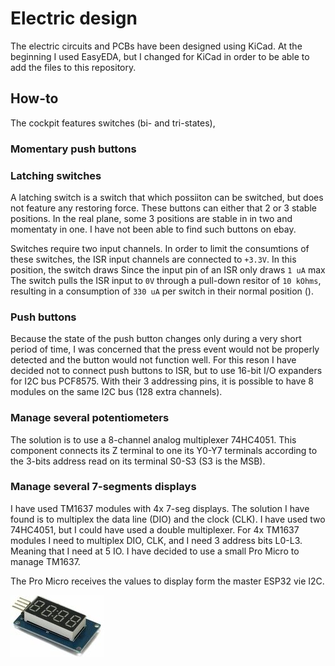 # Electric design
The electric circuits and PCBs have been designed using KiCad. At the beginning 
I used EasyEDA, but I changed for KiCad in order to be able to add the files
to this repository.

## How-to
The cockpit features switches (bi- and tri-states), 
### Momentary push buttons

### Latching switches
A latching switch is a switch that which possiiton can be switched, but does not feature any restoring force.
These buttons can either that 2 or 3 stable positions. In the real plane, some 3 positions are stable in in two and momentaty in one. I have not been able to find such buttons on ebay.

Switches require two input channels. In order to limit the consumtions of these switches, the ISR input channels are connected to `+3.3V`. In this position, the switch draws Since the input pin of an ISR only draws `1 uA` max The switch pulls the ISR input to `0V` through a pull-down resitor of `10 kOhms`, resulting in a consumption of `330 uA` per switch in their normal position ().

### Push buttons
Because the state of the push button changes only during a very short period of time, I was concerned that the press event would not be properly detected and the button would not function well. For this reson I have decided not to connect push buttons to ISR, but to use 16-bit I/O expanders for I2C bus PCF8575. With their 3 addressing pins, it is possible to have 8 modules on the same I2C bus (128 extra channels).

### Manage several potentiometers
The solution is to use a 8-channel analog multiplexer 74HC4051. This component connects its Z terminal to one its Y0-Y7 terminals according to the 3-bits address read on its terminal S0-S3 (S3 is the MSB).

### Manage several 7-segments displays
I have used TM1637 modules with 4x 7-seg displays. The solution I have found is to multiplex the data line (DIO) and the clock (CLK). I have used two 74HC4051, but I could have used a double multiplexer.
For 4x TM1637 modules I need to multiplex DIO, CLK, and I need 3 address bits L0-L3. Meaning that I need at 5 IO.
I have decided to use a small Pro Micro to manage TM1637.  

The Pro Micro receives the values to display form the master ESP32 vie I2C.  

![Module TM1637](Images/item_XL_25709278_43262978.jpg)


